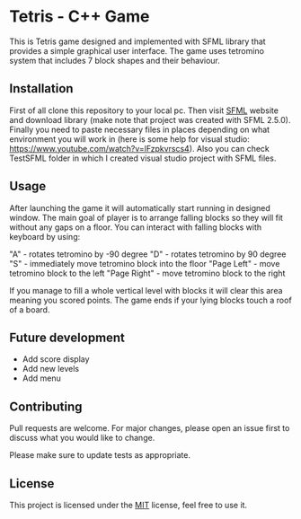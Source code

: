 # Tetris - C++ Game

This is Tetris game designed and implemented with SFML library that provides a simple graphical user interface. The game uses tetromino system that includes 7 block shapes and their behaviour.

## Installation

First of all clone this repository to your local pc. Then visit [SFML](https://www.sfml-dev.org/index.php) website and download library (make note that project was created with SFML 2.5.0). Finally you need to paste necessary files in places depending on what environment you will work in (here is some help for visual studio: https://www.youtube.com/watch?v=lFzpkvrscs4). Also you can check TestSFML folder in which I created visual studio project with SFML files.

## Usage

After launching the game it will automatically start running in designed window. The main goal of player is to arrange falling blocks so they will fit without any gaps on a floor. You can interact with falling blocks with keyboard by using:

"A" - rotates tetromino by -90 degree
"D" - rotates tetromino by 90 degree
"S" - immediately move tetromino block into the floor
"Page Left" - move tetromino block to the left
"Page Right" - move tetromino block to the right

If you manage to fill a whole vertical level with blocks it will clear this area meaning you scored points. The game ends if your lying blocks touch a roof of a board. 

## Future development

- Add score display
- Add new levels
- Add menu

## Contributing

Pull requests are welcome. For major changes, please open an issue first
to discuss what you would like to change.

Please make sure to update tests as appropriate.

## License

This project is licensed under the [MIT](https://choosealicense.com/licenses/mit/) license, feel free to use it.